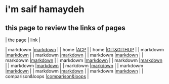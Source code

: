 # i'm saif hamaydeh
## this page to review the links of pages


| the page  | link |


| markdowm |[markdown](https://saifhamaydeh.github.io/reading-notes/markdowm)  |
|  home     |[ACP](https://saifhamaydeh.github.io/reading-notes/ACP)   |
|  home     |[GIT&GITHUP](https://saifhamaydeh.github.io/reading-notes/GIT&GITHUP)   |
| markdowm |[markdown](https://saifhamaydeh.github.io/reading-notes/markdowm)  |
| markdowm |[markdown](https://saifhamaydeh.github.io/reading-notes/markdowm)  |
| markdowm |[markdown](https://saifhamaydeh.github.io/reading-notes/markdowm)  |
| markdowm |[markdown](https://saifhamaydeh.github.io/reading-notes/markdowm)  |
| markdowm |[markdown](https://saifhamaydeh.github.io/reading-notes/markdowm)  |
| markdowm |[markdown](https://saifhamaydeh.github.io/reading-notes/markdowm)  |
| markdowm |[markdown](https://saifhamaydeh.github.io/reading-notes/markdowm)  |
| markdowm |[markdown](https://saifhamaydeh.github.io/reading-notes/markdowm)  |
| markdowm |[markdown](https://saifhamaydeh.github.io/reading-notes/markdowm)  |
| markdowm |[markdown](https://saifhamaydeh.github.io/reading-notes/markdowm)  |
| markdowm |[markdown](https://saifhamaydeh.github.io/reading-notes/markdowm)  |
| comparison&loops |[comparison&loops](https://saifhamaydeh.github.io/reading-notes/comparison&loops)  |
